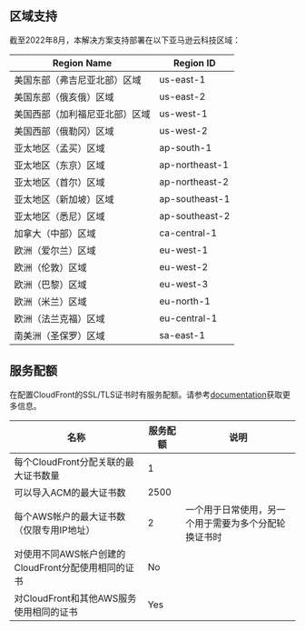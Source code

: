 ## 区域支持

截至2022年8月，本解决方案支持部署在以下亚马逊云科技区域：

| Region Name | Region ID |
|----------|--------|
| 美国东部（弗吉尼亚北部）区域 | us-east-1
| 美国东部（俄亥俄）区域 | us-east-2
| 美国西部（加利福尼亚北部）区域 | us-west-1
| 美国西部（俄勒冈）区域 | us-west-2
| 亚太地区（孟买）区域 | ap-south-1
| 亚太地区（东京）区域 | ap-northeast-1
| 亚太地区（首尔）区域 | ap-northeast-2
| 亚太地区（新加坡）区域 | ap-southeast-1
| 亚太地区（悉尼）区域 | ap-southeast-2
| 加拿大（中部）区域 | ca-central-1
| 欧洲（爱尔兰）区域 | eu-west-1
| 欧洲（伦敦）区域 | eu-west-2
| 欧洲（巴黎）区域 | eu-west-3
| 欧洲（米兰）区域 | eu-north-1
| 欧洲（法兰克福）区域 | eu-central-1
| 南美洲（圣保罗）区域 | sa-east-1


## 服务配额 

在配置CloudFront的SSL/TLS证书时有服务配额。请参考[documentation](https://docs.aws.amazon.com/AmazonCloudFront/latest/DeveloperGuide/cnames-and-https-limits.html)获取更多信息。


|  名称  | 服务配额 | 说明 | 
|  ----  | ----  | ----  |  
| 每个CloudFront分配关联的最大证书数量 | 1 |  |
| 可以导入ACM的最大证书数 | 2500 |  |
| 每个AWS帐户的最大证书数（仅限专用IP地址） | 2 | 一个用于日常使用，另一个用于需要为多个分配轮换证书时 |
| 对使用不同AWS帐户创建的CloudFront分配使用相同的证书 | No |  |
| 对CloudFront和其他AWS服务使用相同的证书 | Yes |  |



